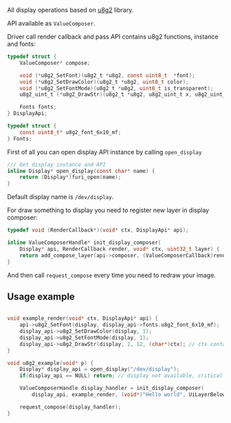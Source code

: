 All display operations based on [u8g2](https://github.com/olikraus/u8g2) library.

API available as `ValueComposer`.

Driver call render callback and pass API contains u8g2 functions, instance and fonts:

```C
typedef struct {
    ValueComposer* compose;

    void (*u8g2_SetFont)(u8g2_t *u8g2, const uint8_t  *font);
    void (*u8g2_SetDrawColor)(u8g2_t *u8g2, uint8_t color);
    void (*u8g2_SetFontMode)(u8g2_t *u8g2, uint8_t is_transparent);
    u8g2_uint_t (*u8g2_DrawStr)(u8g2_t *u8g2, u8g2_uint_t x, u8g2_uint_t y, const char *str);

    Fonts fonts;
} DisplayApi;

typedef struct {
    const uint8_t* u8g2_font_6x10_mf;
} Fonts;
```

First of all you can open display API instance by calling `open_display`

```C
/// Get display instance and API
inline Display* open_display(const char* name) {
    return (Display*)furi_open(name);
}
```

Default display name is `/dev/display`.

For draw something to display you need to register new layer in display composer:

```C
typedef void (RenderCallback*)(void* ctx, DisplayApi* api);

inline ValueComposerHandle* init_display_composer(
    Display* api, RenderCallback render, void* ctx, uint32_t layer) {
    return add_compose_layer(api->composer, (ValueComposerCallback)render, ctx, layer);
}
```

And then call `request_compose` every time you need to redraw your image.

## Usage example

```C

void example_render(void* ctx, DisplayApi* api) {
    api->u8g2_SetFont(display, display_api->fonts.u8g2_font_6x10_mf);
    display_api->u8g2_SetDrawColor(display, 1);
    display_api->u8g2_SetFontMode(display, 1);
    display_api->u8g2_DrawStr(display, 2, 12, (char*)ctx); // ctx contains some static text
}

void u8g2_example(void* p) {
    Display* display_api = open_display("/dev/display");
    if(display_api == NULL) return; // display not available, critical error

    ValueComposerHandle display_handler = init_display_composer(
        display_api, example_render, (void*)"Hello world", UiLayerBelowNotify);

    request_compose(display_handler);
}
```
